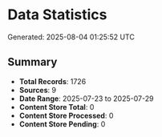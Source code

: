 # Data Statistics

Generated: 2025-08-04 01:25:52 UTC

## Summary

- **Total Records**: 1726
- **Sources**: 9
- **Date Range**: 2025-07-23 to 2025-07-29
- **Content Store Total**: 0
- **Content Store Processed**: 0
- **Content Store Pending**: 0
